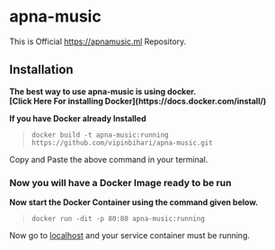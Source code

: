 # apna-music
This is Official https://apnamusic.ml Repository.
<h2>Installation </h2>
  <b>The best way to use apna-music is using docker.</br>[Click Here For installing Docker](https://docs.docker.com/install/)</b>
  
<b>If you have Docker already Installed </b>

  > ```docker build -t apna-music:running https://github.com/vipinbihari/apna-music.git```
  <p>Copy and Paste the above command in your terminal.</p>
<h3>Now you will have a Docker Image ready to be run</h3>
<b>Now start the Docker Container using the command given below.</b>

> ```docker run -dit -p 80:80 apna-music:running```
<p>Now go to <a href="http://localhost">localhost</a> and your service container must be running.</p>
